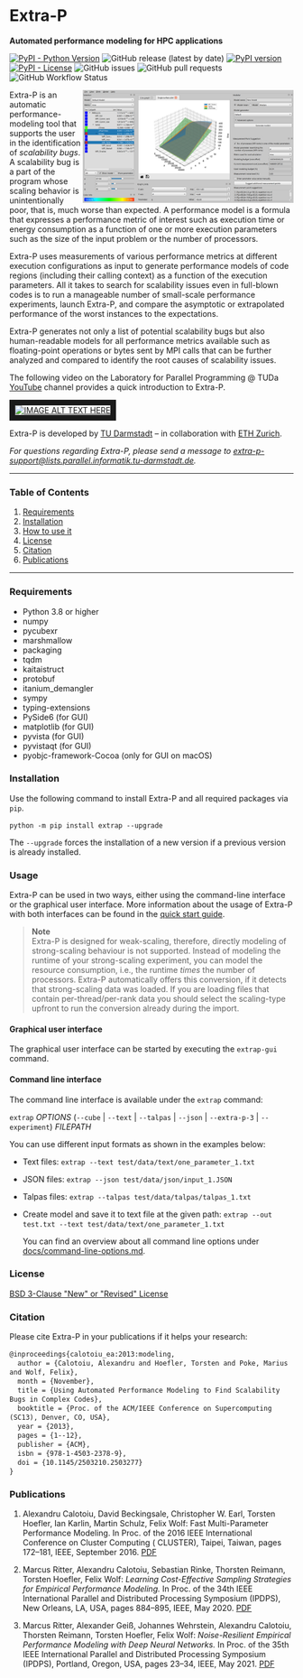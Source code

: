 # Extra-P

**Automated performance modeling for HPC applications**

[![PyPI - Python Version](https://img.shields.io/pypi/pyversions/extrap?style=plastic)](https://badge.fury.io/py/extrap)
![GitHub release (latest by date)](https://img.shields.io/github/v/release/extra-p/extrap?style=plastic)
[![PyPI version](https://badge.fury.io/py/extrap.png)](https://badge.fury.io/py/extrap)
[![PyPI - License](https://img.shields.io/pypi/l/extrap?style=plastic)](https://badge.fury.io/py/extrap)
![GitHub issues](https://img.shields.io/github/issues/extra-p/extrap?style=plastic)
![GitHub pull requests](https://img.shields.io/github/issues-pr/extra-p/extrap?style=plastic)
![GitHub Workflow Status](https://img.shields.io/github/actions/workflow/status/extra-p/extrap/python-package.yml?style=plastic)

[<img alt="Screenshot of Extra-P" src="https://github.com/extra-p/extrap/raw/master/docs/images/extra-p-2d.png" height="200" align="right" title="Screenshot of Extra-P"/>](docs/images/extra-p-2d.png)
Extra-P is an automatic performance-modeling tool that supports the user in the identification of *scalability bugs*.
A scalability bug is a part of the program whose scaling behavior is unintentionally poor,
that is, much worse than expected. A performance model is a formula that expresses a performance metric of interest
such as execution time or energy consumption as a function of one or more execution parameters such as the size of the
input problem or the number of processors.

Extra-P uses measurements of various performance metrics at different execution configurations as input to generate
performance models of code regions (including their calling context) as a function of the execution parameters.
All it takes to search for scalability issues even in full-blown codes is to run a manageable number of small-scale
performance experiments, launch Extra-P, and compare the asymptotic or extrapolated performance of the worst instances
to the expectations.

Extra-P generates not only a list of potential scalability bugs but also human-readable models for all
performance metrics available such as floating-point operations or bytes sent by MPI calls that can be further
analyzed and compared to identify the root causes of scalability issues.

The following video on the Laboratory for Parallel Programming @ TUDa [YouTube](
https://www.youtube.com/@parallel_tuda) channel provides a quick introduction to Extra-P.

<a href="https://www.youtube.com/watch?v=Cv2YRCMWqBM"><img src="https://img.youtube.com/vi/Cv2YRCMWqBM/0.jpg"
alt="IMAGE ALT TEXT HERE" width="240" height="180" border="10" /></a>

Extra-P is developed by [TU Darmstadt](https://www.parallel.informatik.tu-darmstadt.de/) –
in collaboration with [ETH Zurich](https://spcl.inf.ethz.ch/).

*For questions regarding Extra-P, please send a message to <extra-p-support@lists.parallel.informatik.tu-darmstadt.de>.*

--------------------------------------------------------------------------------------------

### Table of Contents

1. [Requirements](#Requirements)
2. [Installation](#Installation)
3. [How to use it](#Usage)
4. [License](#License)
5. [Citation](#Citation)
6. [Publications](#Publications)

--------------------------------------------------------------------------------------------

### Requirements

* Python 3.8 or higher
* numpy
* pycubexr
* marshmallow
* packaging
* tqdm
* kaitaistruct
* protobuf
* itanium_demangler
* sympy
* typing-extensions
* PySide6 (for GUI)
* matplotlib (for GUI)
* pyvista (for GUI)
* pyvistaqt (for GUI)
* pyobjc-framework-Cocoa (only for GUI on macOS)

### Installation

Use the following command to install Extra-P and all required packages via `pip`.

```
python -m pip install extrap --upgrade
``` 

The `--upgrade` forces the installation of a new version if a previous version is already installed.

### Usage

Extra-P can be used in two ways, either using the command-line interface or the graphical user interface. More
information about the usage of Extra-P with both interfaces can be found in
the [quick start guide](docs/quick-start.md).

> **Note**  
> Extra-P is designed for weak-scaling, therefore, directly modeling of strong-scaling behaviour is not supported.
> Instead of modeling the runtime of your strong-scaling experiment, you can model the resource consumption, i.e.,
> the runtime *times* the number of processors. Extra-P automatically offers this conversion, if it detects that
> strong-scaling data was loaded. If you are loading files that contain per-thread/per-rank data you should select
> the scaling-type upfront to run the conversion already during the import.

#### Graphical user interface

The graphical user interface can be started by executing the `extrap-gui` command.

#### Command line interface

The command line interface is available under the `extrap` command:

`extrap` _OPTIONS_ (`--cube` | `--text` | `--talpas` | `--json` | `--extra-p-3` | `--experiment`) _FILEPATH_

You can use different input formats as shown in the examples below:

* Text files: `extrap --text test/data/text/one_parameter_1.txt`
* JSON files: `extrap --json test/data/json/input_1.JSON`
* Talpas files: `extrap --talpas test/data/talpas/talpas_1.txt`
* Create model and save it to text file at the given
  path: `extrap --out test.txt --text test/data/text/one_parameter_1.txt`

  You can find an overview about all command line options
  under [docs/command-line-options.md](docs/command-line-options.md).

### License

[BSD 3-Clause "New" or "Revised" License](LICENSE)

### Citation

Please cite Extra-P in your publications if it helps your research:

    @inproceedings{calotoiu_ea:2013:modeling,
      author = {Calotoiu, Alexandru and Hoefler, Torsten and Poke, Marius and Wolf, Felix},
      month = {November},
      title = {Using Automated Performance Modeling to Find Scalability Bugs in Complex Codes},
      booktitle = {Proc. of the ACM/IEEE Conference on Supercomputing (SC13), Denver, CO, USA},
      year = {2013},
      pages = {1--12},
      publisher = {ACM},
      isbn = {978-1-4503-2378-9},
      doi = {10.1145/2503210.2503277}
    }

### Publications

1. Alexandru Calotoiu, David Beckingsale, Christopher W. Earl, Torsten Hoefler, Ian Karlin, Martin Schulz, Felix Wolf:
   Fast Multi-Parameter Performance Modeling. In Proc. of the 2016 IEEE International Conference on Cluster Computing (
   CLUSTER), Taipei, Taiwan, pages 172–181, IEEE, September
    2016. [PDF](https://apps.fz-juelich.de/jsc-pubsystem/aigaion/attachments/fastmultiparam.pdf-f839eba376c6d61a8c4cab9860b6b3bf.pdf)

2. Marcus Ritter, Alexandru Calotoiu, Sebastian Rinke, Thorsten Reimann, Torsten Hoefler, Felix Wolf: *Learning
   Cost-Effective Sampling Strategies for Empirical Performance Modeling.* In Proc. of the 34th IEEE International
   Parallel and Distributed Processing Symposium (IPDPS), New Orleans, LA, USA, pages 884–895, IEEE, May
    2020. [PDF](https://apps.fz-juelich.de/jsc-pubsystem/aigaion/attachments/ritter_ea_2020_ipdps.pdf-01cbe96f7a170aba7c7ef941f966d292.pdf)

3. Marcus Ritter, Alexander Geiß, Johannes Wehrstein, Alexandru Calotoiu, Thorsten Reimann, Torsten Hoefler, Felix Wolf:
   *Noise-Resilient Empirical Performance Modeling with Deep Neural Networks.* In Proc. of the 35th IEEE International
   Parallel and Distributed Processing Symposium (IPDPS), Portland, Oregon, USA, pages 23–34, IEEE, May
    2021. [PDF](http://htor.inf.ethz.ch/publications/img/noiseresilientmodeling.pdf)
